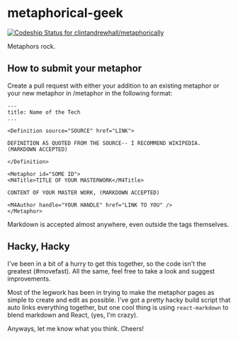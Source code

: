 metaphorical-geek
=================

[ ![Codeship Status for clintandrewhall/metaphorically](https://codeship.io/projects/fadad5e0-3aa3-0132-083a-261a2707f8ca/status)](https://codeship.io/projects/42427)


Metaphors rock.

## How to submit your metaphor

Create a pull request with either your addition to an existing metaphor or your
new metaphor in /metaphor in the following format:

```
---
title: Name of the Tech
...

<Definition source="SOURCE" href="LINK">

DEFINITION AS QUOTED FROM THE SOURCE-- I RECOMMEND WIKIPEDIA.
(MARKDOWN ACCEPTED)

</Definition>

<Metaphor id="SOME ID">
<M4Title>TITLE OF YOUR MASTERWORK</M4Title>

CONTENT OF YOUR MASTER WORK, (MARKDOWN ACCEPTED)

<M4Author handle="YOUR HANDLE" href="LINK TO YOU" />
</Metaphor>
```

Markdown is accepted almost anywhere, even outside the tags themselves.

## Hacky, Hacky

I've been in a bit of a hurry to get this together, so the code isn't the
greatest (#movefast).  All the same, feel free to take a look and suggest
improvements.

Most of the legwork has been in trying to make the metaphor pages as simple
to create and edit as possible. I've got a pretty hacky build script that auto
links everything together, but one cool thing is using `react-markdown` to blend
markdown and React, (yes, I'm crazy).

Anyways, let me know what you think.  Cheers!
